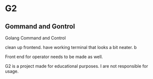# G2
## Gommand and Gontrol
Golang Command and Control

clean up frontend. have working terminal that looks a bit neater. b

Front end for operator needs to be made as well.

G2 is a project made for educational purposes. I are not responsible for usage. 
